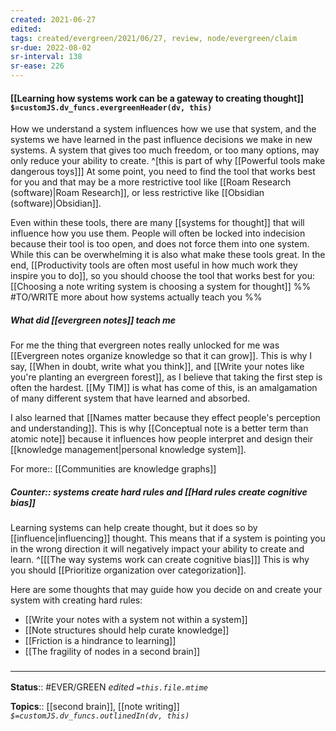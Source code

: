 ```yaml
---
created: 2021-06-27
edited: 
tags: created/evergreen/2021/06/27, review, node/evergreen/claim
sr-due: 2022-08-02
sr-interval: 138
sr-ease: 226
---
```


#### [[Learning how systems work can be a gateway to creating thought]] `$=customJS.dv_funcs.evergreenHeader(dv, this)`

How we understand a system influences how we use that system, and the systems we have learned in the past influence decisions we make in new systems. 
A system that gives too much freedom, or too many options, may only reduce your ability to create.
^[this is part of why [[Powerful tools make dangerous toys]]]
At some point, you need to find the tool that works best for you and that may be a more restrictive tool like [[Roam Research (software)|Roam Research]], or less restrictive like [[Obsidian (software)|Obsidian]].

Even within these tools, there are many [[systems for thought]] that will influence how you use them. People will often be locked into indecision because their tool is too open, and does not force them into one system. 
While this can be overwhelming it is also what make these tools great.
In the end, 
[[Productivity tools are often most useful in how much work they inspire you to do]], so you should choose the tool that works best for you:
[[Choosing a note writing system is choosing a system for thought]]
%% #TO/WRITE more about how systems actually teach you %%

##### What did [[evergreen notes]] teach me

For me the thing that evergreen notes really unlocked for me was [[Evergreen notes organize knowledge so that it can grow]].
This is why I say,  [[When in doubt, write what you think]], and [[Write your notes like you're planting an evergreen forest]], as I believe that taking the first step is often the hardest.
[[My TIM]] is what has come of this, is an amalgamation of many different system that have learned and absorbed. 

I also learned that [[Names matter because they effect people's perception and understanding]].
This is why [[Conceptual note is a better term than atomic note]] because it influences how people interpret and design their [[knowledge management|personal knowledge system]].

For more:: [[Communities are knowledge graphs]]

##### Counter:: systems create hard rules and [[Hard rules create cognitive bias]]

Learning systems can help create thought, but it does so by [[influence|influencing]] thought. This means that if a system is pointing you in the wrong direction it will negatively impact your ability to create and learn. 
^[[[The way systems work can create cognitive bias]]]
This is why you should [[Prioritize organization over categorization]]. 

Here are some thoughts that may guide how you decide on and create your system with creating hard rules: 
- [[Write your notes with a system not within a system]]
- [[Note structures should help curate knowledge]]
- [[Friction is a hindrance to learning]]
- [[The fragility of nodes in a second brain]]


### <hr class="footnote"/>

**Status**:: #EVER/GREEN 
*edited `=this.file.mtime`*

**Topics**:: [[second brain]], [[note writing]] 
*`$=customJS.dv_funcs.outlinedIn(dv, this)`*
